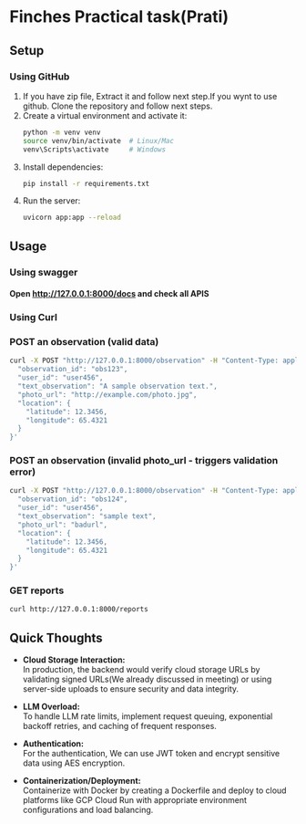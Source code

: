 # Finches Practical task(Prati)

## Setup

### Using GitHub
1. If you have zip file, Extract it and follow next step.If you wynt to use github. Clone the repository and follow next steps.  
2. Create a virtual environment and 
activate it:  
   ```bash
   python -m venv venv
   source venv/bin/activate  # Linux/Mac
   venv\Scripts\activate     # Windows
3. Install dependencies:
    ```bash
    pip install -r requirements.txt
4. Run the server:
    ```bash
    uvicorn app:app --reload

## Usage

### Using swagger
 #### Open http://127.0.0.1:8000/docs and check all APIS

### Using Curl
### POST an observation (valid data)
```bash
curl -X POST "http://127.0.0.1:8000/observation" -H "Content-Type: application/json" -d '{
  "observation_id": "obs123",
  "user_id": "user456",
  "text_observation": "A sample observation text.",
  "photo_url": "http://example.com/photo.jpg",
  "location": {
    "latitude": 12.3456,
    "longitude": 65.4321
  }
}'
```
### POST an observation (invalid photo_url - triggers validation error)
```bash
curl -X POST "http://127.0.0.1:8000/observation" -H "Content-Type: application/json" -d '{
  "observation_id": "obs124",
  "user_id": "user456",
  "text_observation": "sample text",
  "photo_url": "badurl",
  "location": {
    "latitude": 12.3456,
    "longitude": 65.4321
  }
}'
```
### GET reports
```bash
curl http://127.0.0.1:8000/reports
```

## Quick Thoughts

- **Cloud Storage Interaction:**  
  In production, the backend would verify cloud storage URLs by validating signed URLs(We already discussed in meeting) or using server-side uploads to ensure security and data integrity.

- **LLM Overload:**  
  To handle LLM rate limits, implement request queuing, exponential backoff retries, and caching of frequent responses.

- **Authentication:**  
  For the authentication, We can use JWT token and encrypt sensitive data using AES encryption.

- **Containerization/Deployment:**  
  Containerize with Docker by creating a Dockerfile and deploy to cloud platforms like GCP Cloud Run with appropriate environment configurations and load balancing.
